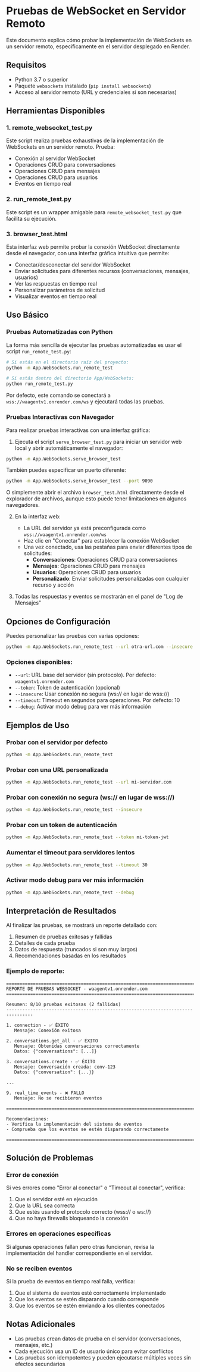 # Pruebas de WebSocket en Servidor Remoto

Este documento explica cómo probar la implementación de WebSockets en un servidor remoto, específicamente en el servidor desplegado en Render.

## Requisitos

- Python 3.7 o superior
- Paquete `websockets` instalado (`pip install websockets`)
- Acceso al servidor remoto (URL y credenciales si son necesarias)

## Herramientas Disponibles

### 1. remote_websocket_test.py

Este script realiza pruebas exhaustivas de la implementación de WebSockets en un servidor remoto. Prueba:

- Conexión al servidor WebSocket
- Operaciones CRUD para conversaciones
- Operaciones CRUD para mensajes
- Operaciones CRUD para usuarios
- Eventos en tiempo real

### 2. run_remote_test.py

Este script es un wrapper amigable para `remote_websocket_test.py` que facilita su ejecución.

### 3. browser_test.html

Esta interfaz web permite probar la conexión WebSocket directamente desde el navegador, con una interfaz gráfica intuitiva que permite:

- Conectar/desconectar del servidor WebSocket
- Enviar solicitudes para diferentes recursos (conversaciones, mensajes, usuarios)
- Ver las respuestas en tiempo real
- Personalizar parámetros de solicitud
- Visualizar eventos en tiempo real

## Uso Básico

### Pruebas Automatizadas con Python

La forma más sencilla de ejecutar las pruebas automatizadas es usar el script `run_remote_test.py`:

```bash
# Si estás en el directorio raíz del proyecto:
python -m App.WebSockets.run_remote_test

# Si estás dentro del directorio App/WebSockets:
python run_remote_test.py
```

Por defecto, este comando se conectará a `wss://waagentv1.onrender.com/ws` y ejecutará todas las pruebas.

### Pruebas Interactivas con Navegador

Para realizar pruebas interactivas con una interfaz gráfica:

1. Ejecuta el script `serve_browser_test.py` para iniciar un servidor web local y abrir automáticamente el navegador:

```bash
python -m App.WebSockets.serve_browser_test
```

También puedes especificar un puerto diferente:

```bash
python -m App.WebSockets.serve_browser_test --port 9090
```

O simplemente abrir el archivo `browser_test.html` directamente desde el explorador de archivos, aunque esto puede tener limitaciones en algunos navegadores.

2. En la interfaz web:
   - La URL del servidor ya está preconfigurada como `wss://waagentv1.onrender.com/ws`
   - Haz clic en "Conectar" para establecer la conexión WebSocket
   - Una vez conectado, usa las pestañas para enviar diferentes tipos de solicitudes:
     - **Conversaciones**: Operaciones CRUD para conversaciones
     - **Mensajes**: Operaciones CRUD para mensajes
     - **Usuarios**: Operaciones CRUD para usuarios
     - **Personalizado**: Enviar solicitudes personalizadas con cualquier recurso y acción

3. Todas las respuestas y eventos se mostrarán en el panel de "Log de Mensajes"

## Opciones de Configuración

Puedes personalizar las pruebas con varias opciones:

```bash
python -m App.WebSockets.run_remote_test --url otra-url.com --insecure --timeout 15 --debug
```

### Opciones disponibles:

- `--url`: URL base del servidor (sin protocolo). Por defecto: `waagentv1.onrender.com`
- `--token`: Token de autenticación (opcional)
- `--insecure`: Usar conexión no segura (ws:// en lugar de wss://)
- `--timeout`: Timeout en segundos para operaciones. Por defecto: 10
- `--debug`: Activar modo debug para ver más información

## Ejemplos de Uso

### Probar con el servidor por defecto

```bash
python -m App.WebSockets.run_remote_test
```

### Probar con una URL personalizada

```bash
python -m App.WebSockets.run_remote_test --url mi-servidor.com
```

### Probar con conexión no segura (ws:// en lugar de wss://)

```bash
python -m App.WebSockets.run_remote_test --insecure
```

### Probar con un token de autenticación

```bash
python -m App.WebSockets.run_remote_test --token mi-token-jwt
```

### Aumentar el timeout para servidores lentos

```bash
python -m App.WebSockets.run_remote_test --timeout 30
```

### Activar modo debug para ver más información

```bash
python -m App.WebSockets.run_remote_test --debug
```

## Interpretación de Resultados

Al finalizar las pruebas, se mostrará un reporte detallado con:

1. Resumen de pruebas exitosas y fallidas
2. Detalles de cada prueba
3. Datos de respuesta (truncados si son muy largos)
4. Recomendaciones basadas en los resultados

### Ejemplo de reporte:

```
================================================================================
REPORTE DE PRUEBAS WEBSOCKET - waagentv1.onrender.com
================================================================================

Resumen: 8/10 pruebas exitosas (2 fallidas)
--------------------------------------------------------------------------------

1. connection - ✅ ÉXITO
   Mensaje: Conexión exitosa

2. conversations.get_all - ✅ ÉXITO
   Mensaje: Obtenidas conversaciones correctamente
   Datos: {"conversations": [...]}

3. conversations.create - ✅ ÉXITO
   Mensaje: Conversación creada: conv-123
   Datos: {"conversation": {...}}

...

9. real_time_events - ❌ FALLO
   Mensaje: No se recibieron eventos

================================================================================

Recomendaciones:
- Verifica la implementación del sistema de eventos
- Comprueba que los eventos se estén disparando correctamente

================================================================================
```

## Solución de Problemas

### Error de conexión

Si ves errores como "Error al conectar" o "Timeout al conectar", verifica:

1. Que el servidor esté en ejecución
2. Que la URL sea correcta
3. Que estés usando el protocolo correcto (wss:// o ws://)
4. Que no haya firewalls bloqueando la conexión

### Errores en operaciones específicas

Si algunas operaciones fallan pero otras funcionan, revisa la implementación del handler correspondiente en el servidor.

### No se reciben eventos

Si la prueba de eventos en tiempo real falla, verifica:

1. Que el sistema de eventos esté correctamente implementado
2. Que los eventos se estén disparando cuando corresponde
3. Que los eventos se estén enviando a los clientes conectados

## Notas Adicionales

- Las pruebas crean datos de prueba en el servidor (conversaciones, mensajes, etc.)
- Cada ejecución usa un ID de usuario único para evitar conflictos
- Las pruebas son idempotentes y pueden ejecutarse múltiples veces sin efectos secundarios
